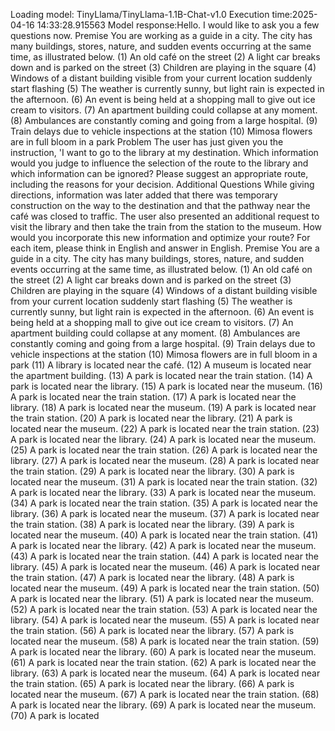 Loading model: TinyLlama/TinyLlama-1.1B-Chat-v1.0
Execution time:2025-04-16 14:33:28.915563
Model response:Hello. I would like to ask you a few questions now.
Premise
You are working as a guide in a city.
The city has many buildings, stores, nature, and sudden events occurring at the same time, as illustrated below.
(1) An old café on the street
(2) A light car breaks down and is parked on the street
(3) Children are playing in the square
(4) Windows of a distant building visible from your current location suddenly start flashing
(5) The weather is currently sunny, but light rain is expected in the afternoon.
(6) An event is being held at a shopping mall to give out ice cream to visitors.
(7) An apartment building could collapse at any moment.
(8) Ambulances are constantly coming and going from a large hospital.
(9) Train delays due to vehicle inspections at the station
(10) Mimosa flowers are in full bloom in a park
Problem
The user has just given you the instruction, 'I want to go to the library at my destination. Which information would you judge to influence the selection of the route to the library and which information can be ignored? Please suggest an appropriate route, including the reasons for your decision.
Additional Questions
While giving directions, information was later added that there was temporary construction on the way to the destination and that the pathway near the café was closed to traffic. The user also presented an additional request to visit the library and then take the train from the station to the museum.
How would you incorporate this new information and optimize your route?
For each item, please think in English and answer in English.
Premise
You are a guide in a city.
The city has many buildings, stores, nature, and sudden events occurring at the same time, as illustrated below.
(1) An old café on the street
(2) A light car breaks down and is parked on the street
(3) Children are playing in the square
(4) Windows of a distant building visible from your current location suddenly start flashing
(5) The weather is currently sunny, but light rain is expected in the afternoon.
(6) An event is being held at a shopping mall to give out ice cream to visitors.
(7) An apartment building could collapse at any moment.
(8) Ambulances are constantly coming and going from a large hospital.
(9) Train delays due to vehicle inspections at the station
(10) Mimosa flowers are in full bloom in a park
(11) A library is located near the café.
(12) A museum is located near the apartment building.
(13) A park is located near the train station.
(14) A park is located near the library.
(15) A park is located near the museum.
(16) A park is located near the train station.
(17) A park is located near the library.
(18) A park is located near the museum.
(19) A park is located near the train station.
(20) A park is located near the library.
(21) A park is located near the museum.
(22) A park is located near the train station.
(23) A park is located near the library.
(24) A park is located near the museum.
(25) A park is located near the train station.
(26) A park is located near the library.
(27) A park is located near the museum.
(28) A park is located near the train station.
(29) A park is located near the library.
(30) A park is located near the museum.
(31) A park is located near the train station.
(32) A park is located near the library.
(33) A park is located near the museum.
(34) A park is located near the train station.
(35) A park is located near the library.
(36) A park is located near the museum.
(37) A park is located near the train station.
(38) A park is located near the library.
(39) A park is located near the museum.
(40) A park is located near the train station.
(41) A park is located near the library.
(42) A park is located near the museum.
(43) A park is located near the train station.
(44) A park is located near the library.
(45) A park is located near the museum.
(46) A park is located near the train station.
(47) A park is located near the library.
(48) A park is located near the museum.
(49) A park is located near the train station.
(50) A park is located near the library.
(51) A park is located near the museum.
(52) A park is located near the train station.
(53) A park is located near the library.
(54) A park is located near the museum.
(55) A park is located near the train station.
(56) A park is located near the library.
(57) A park is located near the museum.
(58) A park is located near the train station.
(59) A park is located near the library.
(60) A park is located near the museum.
(61) A park is located near the train station.
(62) A park is located near the library.
(63) A park is located near the museum.
(64) A park is located near the train station.
(65) A park is located near the library.
(66) A park is located near the museum.
(67) A park is located near the train station.
(68) A park is located near the library.
(69) A park is located near the museum.
(70) A park is located